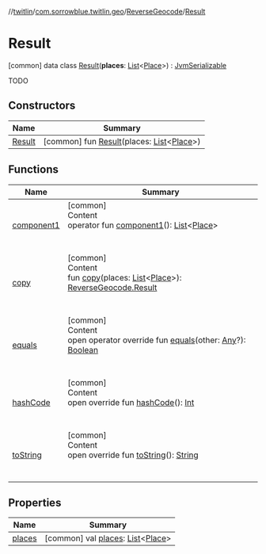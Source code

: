 //[twitlin](../../../index.md)/[com.sorrowblue.twitlin.geo](../../index.md)/[ReverseGeocode](../index.md)/[Result](index.md)



# Result  
 [common] data class [Result](index.md)(**places**: [List](https://kotlinlang.org/api/latest/jvm/stdlib/kotlin.collections/-list/index.html)<[Place](../../../com.sorrowblue.twitlin.objects/-place/index.md)>) : [JvmSerializable](../../../com.sorrowblue.twitlin.annotation/-jvm-serializable/index.md)

TODO

   


## Constructors  
  
|  Name|  Summary| 
|---|---|
| <a name="com.sorrowblue.twitlin.geo/ReverseGeocode.Result/Result/#kotlin.collections.List[com.sorrowblue.twitlin.objects.Place]/PointingToDeclaration/"></a>[Result](-result.md)| <a name="com.sorrowblue.twitlin.geo/ReverseGeocode.Result/Result/#kotlin.collections.List[com.sorrowblue.twitlin.objects.Place]/PointingToDeclaration/"></a> [common] fun [Result](-result.md)(places: [List](https://kotlinlang.org/api/latest/jvm/stdlib/kotlin.collections/-list/index.html)<[Place](../../../com.sorrowblue.twitlin.objects/-place/index.md)>)   <br>


## Functions  
  
|  Name|  Summary| 
|---|---|
| <a name="com.sorrowblue.twitlin.geo/ReverseGeocode.Result/component1/#/PointingToDeclaration/"></a>[component1](component1.md)| <a name="com.sorrowblue.twitlin.geo/ReverseGeocode.Result/component1/#/PointingToDeclaration/"></a>[common]  <br>Content  <br>operator fun [component1](component1.md)(): [List](https://kotlinlang.org/api/latest/jvm/stdlib/kotlin.collections/-list/index.html)<[Place](../../../com.sorrowblue.twitlin.objects/-place/index.md)>  <br><br><br>
| <a name="com.sorrowblue.twitlin.geo/ReverseGeocode.Result/copy/#kotlin.collections.List[com.sorrowblue.twitlin.objects.Place]/PointingToDeclaration/"></a>[copy](copy.md)| <a name="com.sorrowblue.twitlin.geo/ReverseGeocode.Result/copy/#kotlin.collections.List[com.sorrowblue.twitlin.objects.Place]/PointingToDeclaration/"></a>[common]  <br>Content  <br>fun [copy](copy.md)(places: [List](https://kotlinlang.org/api/latest/jvm/stdlib/kotlin.collections/-list/index.html)<[Place](../../../com.sorrowblue.twitlin.objects/-place/index.md)>): [ReverseGeocode.Result](index.md)  <br><br><br>
| <a name="kotlin/Any/equals/#kotlin.Any?/PointingToDeclaration/"></a>[equals](../../../com.sorrowblue.twitlin.v2.users/-users-api/-expansion/-companion/index.md#%5Bkotlin%2FAny%2Fequals%2F%23kotlin.Any%3F%2FPointingToDeclaration%2F%5D%2FFunctions%2F1930806739)| <a name="kotlin/Any/equals/#kotlin.Any?/PointingToDeclaration/"></a>[common]  <br>Content  <br>open operator override fun [equals](../../../com.sorrowblue.twitlin.v2.users/-users-api/-expansion/-companion/index.md#%5Bkotlin%2FAny%2Fequals%2F%23kotlin.Any%3F%2FPointingToDeclaration%2F%5D%2FFunctions%2F1930806739)(other: [Any](https://kotlinlang.org/api/latest/jvm/stdlib/kotlin/-any/index.html)?): [Boolean](https://kotlinlang.org/api/latest/jvm/stdlib/kotlin/-boolean/index.html)  <br><br><br>
| <a name="kotlin/Any/hashCode/#/PointingToDeclaration/"></a>[hashCode](../../../com.sorrowblue.twitlin.v2.users/-users-api/-expansion/-companion/index.md#%5Bkotlin%2FAny%2FhashCode%2F%23%2FPointingToDeclaration%2F%5D%2FFunctions%2F1930806739)| <a name="kotlin/Any/hashCode/#/PointingToDeclaration/"></a>[common]  <br>Content  <br>open override fun [hashCode](../../../com.sorrowblue.twitlin.v2.users/-users-api/-expansion/-companion/index.md#%5Bkotlin%2FAny%2FhashCode%2F%23%2FPointingToDeclaration%2F%5D%2FFunctions%2F1930806739)(): [Int](https://kotlinlang.org/api/latest/jvm/stdlib/kotlin/-int/index.html)  <br><br><br>
| <a name="kotlin/Any/toString/#/PointingToDeclaration/"></a>[toString](../../../com.sorrowblue.twitlin.v2.users/-users-api/-expansion/-companion/index.md#%5Bkotlin%2FAny%2FtoString%2F%23%2FPointingToDeclaration%2F%5D%2FFunctions%2F1930806739)| <a name="kotlin/Any/toString/#/PointingToDeclaration/"></a>[common]  <br>Content  <br>open override fun [toString](../../../com.sorrowblue.twitlin.v2.users/-users-api/-expansion/-companion/index.md#%5Bkotlin%2FAny%2FtoString%2F%23%2FPointingToDeclaration%2F%5D%2FFunctions%2F1930806739)(): [String](https://kotlinlang.org/api/latest/jvm/stdlib/kotlin/-string/index.html)  <br><br><br>


## Properties  
  
|  Name|  Summary| 
|---|---|
| <a name="com.sorrowblue.twitlin.geo/ReverseGeocode.Result/places/#/PointingToDeclaration/"></a>[places](places.md)| <a name="com.sorrowblue.twitlin.geo/ReverseGeocode.Result/places/#/PointingToDeclaration/"></a> [common] val [places](places.md): [List](https://kotlinlang.org/api/latest/jvm/stdlib/kotlin.collections/-list/index.html)<[Place](../../../com.sorrowblue.twitlin.objects/-place/index.md)>   <br>

